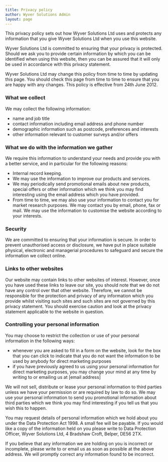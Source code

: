 ```yaml
---
title: Privacy policy
author: Wyver Solutions Admin
layout: page
---
```

This privacy policy sets out how Wyver Solutions Ltd uses and protects any information that you give Wyver Solutions Ltd when you use this website.

Wyver Solutions Ltd is committed to ensuring that your privacy is protected. Should we ask you to provide certain information by which you can be identified when using this website, then you can be assured that it will only be used in accordance with this privacy statement.

Wyver Solutions Ltd may change this policy from time to time by updating this page. You should check this page from time to time to ensure that you are happy with any changes. This policy is effective from 24th June 2012.

### What we collect

We may collect the following information:

  * <div>
      name and job title
    </div>

  * <div>
      contact information including email address and phone number
    </div>

  * <div>
      demographic information such as postcode, preferences and interests
    </div>

  * <div>
      other information relevant to customer surveys and/or offers
    </div>

### What we do with the information we gather

We require this information to understand your needs and provide you with a better service, and in particular for the following reasons:

  * <div>
      Internal record keeping.
    </div>

  * <div>
      We may use the information to improve our products and services.
    </div>

  * <div>
      We may periodically send promotional emails about new products, special offers or other information which we think you may find interesting using the email address which you have provided.
    </div>

  * <div>
      From time to time, we may also use your information to contact you for market research purposes. We may contact you by email, phone, fax or mail. We may use the information to customise the website according to your interests.
    </div>

### Security

We are committed to ensuring that your information is secure. In order to prevent unauthorised access or disclosure, we have put in place suitable physical, electronic and managerial procedures to safeguard and secure the information we collect online.

### Links to other websites

Our website may contain links to other websites of interest. However, once you have used these links to leave our site, you should note that we do not have any control over that other website. Therefore, we cannot be responsible for the protection and privacy of any information which you provide whilst visiting such sites and such sites are not governed by this privacy statement. You should exercise caution and look at the privacy statement applicable to the website in question.

### Controlling your personal information

You may choose to restrict the collection or use of your personal information in the following ways:

  * <div>
      whenever you are asked to fill in a form on the website, look for the box that you can click to indicate that you do not want the information to be used by anybody for direct marketing purposes
    </div>

  * <div>
      if you have previously agreed to us using your personal information for direct marketing purposes, you may change your mind at any time by writing to or emailing us at [email address]
    </div>

We will not sell, distribute or lease your personal information to third parties unless we have your permission or are required by law to do so. We may use your personal information to send you promotional information about third parties which we think you may find interesting if you tell us that you wish this to happen.

You may request details of personal information which we hold about you under the Data Protection Act 1998. A small fee will be payable. If you would like a copy of the information held on you please write to Data Protection Officer, Wyver Solutions Ltd, 4 Bradshaw Croft, Belper, DE56 2TX.

If you believe that any information we are holding on you is incorrect or incomplete, please write to or email us as soon as possible at the above address. We will promptly correct any information found to be incorrect.